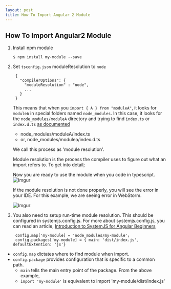 ```yaml
---
layout: post
title: How To Import Angular 2 Module
---
```


## How To Import Angular2 Module

1. Install npm module

       $ npm install my-module --save

2. Set `tsconfig.json` moduleResolution to `node`

        {
          "compilerOptions": {
            "moduleResolution" : "node",
            ...
          }
        }

   This means that when you `import { A } from "moduleA"`, it looks for `moduleA` in special folders named `node_modules`. In this case, it looks for the `node_modules/moduleA` directory and trying to find `index.ts` or `index.d.ts` [as documented](https://www.typescriptlang.org/docs/handbook/module-resolution.html#node)

      * node_modules/moduleA/index.ts
      * or, node_modules/modulea/index.d.ts

   We call this process as 'module resolution'.

   Module resolution is the process the compiler uses to figure out
   what an import refers to. To get into detail;

   Now you are ready to use the module when you code in typescript.  
   ![Imgur](http://i.imgur.com/SPOpWz4.png)

   If the module resolution is not done properly, you will see the error in your IDE.
   For this example, we are seeing error in WebStorm.  
   
   ![Imgur](http://i.imgur.com/5VfXSYr.png)

3. You also need to setup run-time module resolution. This should be configured
  in systemjs.config.js. For more about systemjs.config.js, you can read an article,
  [Introduction to SystemJS for Angular Beginners](https://github.com/jsvalley/jsvalley.github.io/blob/master/systemjs-in-angular2.md)


        config.map['my-module] = 'node_modules/my-module';
        config.packages['my-module] = { main: 'dist/index.js', defaultExtention: 'js'}

  * `config.map` dictates where to find module when import.
  * `config.package` provides configuration that is specific to a common path.
    * `main` tells the main entry point of the package. From the above example,
    * `import 'my-module'` is equivalent to import 'my-module/dist/index.js'

